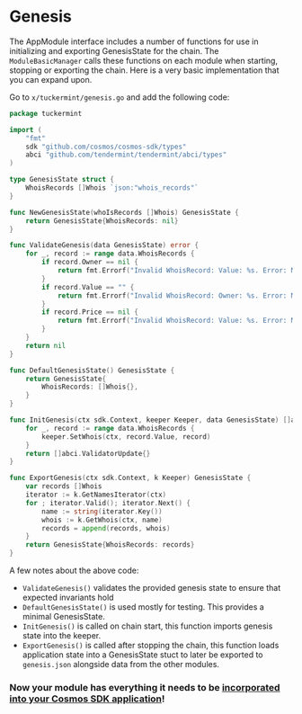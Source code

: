 # Genesis

The AppModule interface includes a number of functions for use in initializing and exporting GenesisState for the chain. The `ModuleBasicManager` calls these functions on each module when starting, stopping or exporting the chain. Here is a very basic implementation that you can expand upon.

Go to `x/tuckermint/genesis.go` and add the following code:

```go
package tuckermint

import (
	"fmt"
	sdk "github.com/cosmos/cosmos-sdk/types"
	abci "github.com/tendermint/tendermint/abci/types"
)

type GenesisState struct {
	WhoisRecords []Whois `json:"whois_records"`
}

func NewGenesisState(whoIsRecords []Whois) GenesisState {
	return GenesisState{WhoisRecords: nil}
}

func ValidateGenesis(data GenesisState) error {
	for _, record := range data.WhoisRecords {
		if record.Owner == nil {
			return fmt.Errorf("Invalid WhoisRecord: Value: %s. Error: Missing Owner", record.Value)
		}
		if record.Value == "" {
			return fmt.Errorf("Invalid WhoisRecord: Owner: %s. Error: Missing Value", record.Owner)
		}
		if record.Price == nil {
			return fmt.Errorf("Invalid WhoisRecord: Value: %s. Error: Missing Price", record.Value)
		}
	}
	return nil
}

func DefaultGenesisState() GenesisState {
	return GenesisState{
		WhoisRecords: []Whois{},
	}
}

func InitGenesis(ctx sdk.Context, keeper Keeper, data GenesisState) []abci.ValidatorUpdate {
	for _, record := range data.WhoisRecords {
		keeper.SetWhois(ctx, record.Value, record)
	}
	return []abci.ValidatorUpdate{}
}

func ExportGenesis(ctx sdk.Context, k Keeper) GenesisState {
	var records []Whois
	iterator := k.GetNamesIterator(ctx)
	for ; iterator.Valid(); iterator.Next() {
		name := string(iterator.Key())
		whois := k.GetWhois(ctx, name)
		records = append(records, whois)
	}
	return GenesisState{WhoisRecords: records}
}
```

A few notes about the above code:

- `ValidateGenesis()` validates the provided genesis state to ensure that expected invariants hold
- `DefaultGenesisState()` is used mostly for testing. This provides a minimal GenesisState.
- `InitGenesis()` is called on chain start, this function imports genesis state into the keeper.
- `ExportGenesis()` is called after stopping the chain, this function loads application state into a GenesisState stuct to later be exported to `genesis.json` alongside data from the other modules.

### Now your module has everything it needs to be [incorporated into your Cosmos SDK application](./app-complete.md)!
